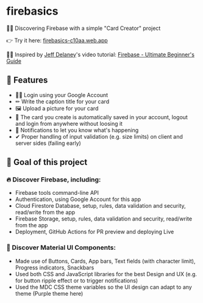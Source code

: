 # firebasics

🕵️‍♂️ Discovering Firebase with a simple "Card Creator" project

👉 Try it here: [firebasics-c10aa.web.app](https://firebasics-c10aa.web.app/)

👨‍🏫 Inspired by [Jeff Delaney](https://fireship.io/)'s video tutorial: [Firebase - Ultimate Beginner's Guide](https://youtu.be/9kRgVxULbag)

## 🔮 Features

- 👨‍💼 Login using your Google Account
- ✏ Write the caption title for your card
- 🖼 Upload a picture for your card
- 💾 The card you create is automatically saved in your account, logout and login from anywhere without loosing it
- 💬 Notifications to let you know what's happening
- ✔ Proper handling of input validation (e.g. size limits) on client and server sides (failing early)

## 🎯 Goal of this project

### 🔥 Discover Firebase, including:

- Firebase tools command-line API
- Authentication, using Google Account for this app
- Cloud Firestore Database, setup, rules, data validation and security, read/write from the app
- Firebase Storage, setup, rules, data validation and security, read/write from the app
- Deployment, GitHub Actions for PR preview and deploying Live

### 🎨 Discover Material UI Components:

- Made use of Buttons, Cards, App bars, Text fields (with character limit), Progress indicators, Snackbars
- Used both CSS and JavaScript libraries for the best Design and UX (e.g. for button ripple effect or to trigger notifications)
- Used the MDC CSS theme variables so the UI design can adapt to any theme (Purple theme here)

